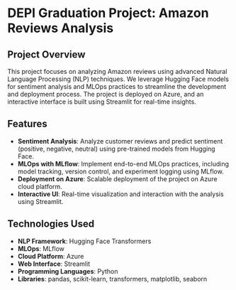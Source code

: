 # DEPI Graduation Project: Amazon Reviews Analysis

## Project Overview

This project focuses on analyzing Amazon reviews using advanced Natural Language Processing (NLP) techniques. We leverage Hugging Face models for sentiment analysis and MLOps practices to streamline the development and deployment process. The project is deployed on Azure, and an interactive interface is built using Streamlit for real-time insights.

## Features

- **Sentiment Analysis**: Analyze customer reviews and predict sentiment (positive, negative, neutral) using pre-trained models from Hugging Face.
- **MLOps with MLflow**: Implement end-to-end MLOps practices, including model tracking, version control, and experiment logging using MLflow.
- **Deployment on Azure**: Scalable deployment of the project on Azure cloud platform.
- **Interactive UI**: Real-time visualization and interaction with the analysis using Streamlit.

## Technologies Used

- **NLP Framework**: Hugging Face Transformers
- **MLOps**: MLflow
- **Cloud Platform**: Azure
- **Web Interface**: Streamlit
- **Programming Languages**: Python
- **Libraries**: pandas, scikit-learn, transformers, matplotlib, seaborn
